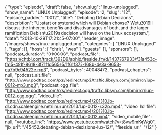 {
  "type": "episode",
  "draft": false,
  "show_slug": "linux-unplugged",
  "show_name": "LINUX Unplugged",
  "episode": 12,
  "slug": "12",
  "episode_padded": "0012",
  "title": "Debating Debian Decisions",
  "description": "Upstart or systemd which will Debian choose? We\u2019ll discuss the inherent benefits and disadvantages of both, and the larger ramification Debian\u2019s decision will have on the Linux ecosystem.",
  "date": "2013-10-29T17:21:45-07:00",
  "header_image": "/images/shows/linux-unplugged.png",
  "categories": [
    "LINUX Unplugged"
  ],
  "tags": [],
  "hosts": [
    "chris",
    "wes"
  ],
  "guests": [],
  "sponsors": [],
  "podcast_duration": "01:06:06",
  "podcast_file": "https://chtbl.com/track/392D9/aphid.fireside.fm/d/1437767933/f31a453c-fa15-491f-8618-3f71f1d565e5/1f61f375-168b-4e3a-9653-ea7b9d94522e.mp3",
  "podcast_bytes": 40048472,
  "podcast_chapters": null,
  "podcast_alt_file": "http://www.podtrac.com/pts/redirect.mp3/traffic.libsyn.com/jbmirror/lup-0012-mp3.mp3",
  "podcast_ogg_file": "http://www.podtrac.com/pts/redirect.ogg/traffic.libsyn.com/jbmirror/lup-0012-ogg.ogg",
  "video_file": "http://www.podtrac.com/pts/redirect.mp4/201310.jb-dl.cdn.scaleengine.net/linuxun/2013/lup-0012-432p.mp4",
  "video_hd_file": "http://www.podtrac.com/pts/redirect.mp4/201310.jb-dl.cdn.scaleengine.net/linuxun/2013/lup-0012.mp4",
  "video_mobile_file": null,
  "youtube_link": "https://www.youtube.com/watch?v=t8vw9mKqWg0",
  "jb_url": "/45452/debating-debian-decisions-lup-12/",
  "fireside_url": "/12"
}

